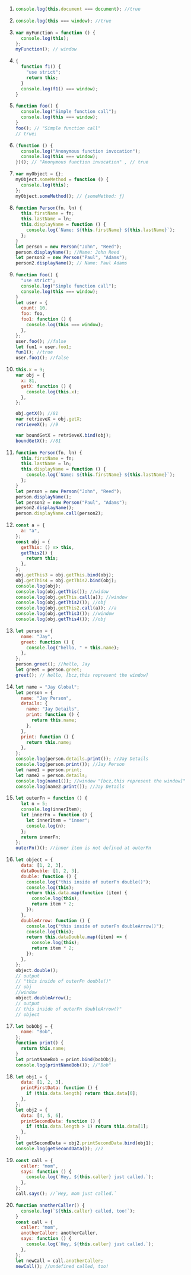 1. ```js
   console.log(this.document === document); //true
   ```

2. ```js
   console.log(this === window); //true
   ```

3. ```js
   var myFunction = function () {
     console.log(this);
   };
   myFunction(); // window
   ```

4. ```js
   {
     function f1() {
       "use strict";
       return this;
     }
     console.log(f1() === window);
   }
   ```

5. ```js
   function foo() {
     console.log("Simple function call");
     console.log(this === window);
   }
   foo(); // "Simple function call"
   // true;
   ```

6. ```js
   (function () {
     console.log("Anonymous function invocation");
     console.log(this === window);
   })(); // "Anonymous function invocation" , // true
   ```

7. ```js
   var myObject = {};
   myObject.someMethod = function () {
     console.log(this);
   };
   myObject.someMethod(); // {someMethod: ƒ}
   ```

8. ```js
   function Person(fn, ln) {
     this.firstName = fn;
     this.lastName = ln;
     this.displayName = function () {
       console.log(`Name: ${this.firstName} ${this.lastName}`);
     };
   }
   let person = new Person("John", "Reed");
   person.displayName(); //Name: John Reed
   let person2 = new Person("Paul", "Adams");
   person2.displayName(); // Name: Paul Adams
   ```

9. ```js
   function foo() {
     "use strict";
     console.log("Simple function call");
     console.log(this === window);
   }
   let user = {
     count: 10,
     foo: foo,
     foo1: function () {
       console.log(this === window);
     },
   };
   user.foo(); //false
   let fun1 = user.foo1;
   fun1(); //true
   user.foo1(); //false
   ```

10. ```js
    this.x = 9;
    var obj = {
      x: 81,
      getX: function () {
        console.log(this.x);
      },
    };

    obj.getX(); //81
    var retrieveX = obj.getX;
    retrieveX(); //9

    var boundGetX = retrieveX.bind(obj);
    boundGetX(); //81
    ```

11. ```js
    function Person(fn, ln) {
      this.firstName = fn;
      this.lastName = ln;
      this.displayName = function () {
        console.log(`Name: ${this.firstName} ${this.lastName}`);
      };
    }
    let person = new Person("John", "Reed");
    person.displayName();
    let person2 = new Person("Paul", "Adams");
    person2.displayName();
    person.displayName.call(person2);
    ```

12. ```js
    const a = {
      a: "a",
    };
    const obj = {
      getThis: () => this,
      getThis2() {
        return this;
      },
    };
    obj.getThis3 = obj.getThis.bind(obj);
    obj.getThis4 = obj.getThis2.bind(obj);
    console.log(obj);
    console.log(obj.getThis()); //widow
    console.log(obj.getThis.call(a)); //window
    console.log(obj.getThis2()); //obj
    console.log(obj.getThis2.call(a)); //a
    console.log(obj.getThis3()); //window
    console.log(obj.getThis4()); //obj
    ```

13. ```js
    let person = {
      name: "Jay",
      greet: function () {
        console.log("hello, " + this.name);
      },
    };
    person.greet(); //hello, Jay
    let greet = person.greet;
    greet(); // hello, [bcz,this represent the window]
    ```

14. ```js
    let name = "Jay Global";
    let person = {
      name: "Jay Person",
      details: {
        name: "Jay Details",
        print: function () {
          return this.name;
        },
      },
      print: function () {
        return this.name;
      },
    };
    console.log(person.details.print()); //Jay Details
    console.log(person.print()); //Jay Person
    let name1 = person.print;
    let name2 = person.details;
    console.log(name1()); //window "[bcz,this represent the window]"
    console.log(name2.print()); //Jay Details
    ```

15. ```js
    let outerFn = function () {
      let n = 5;
      console.log(innerItem);
      let innerFn = function () {
        let innerItem = "inner";
        console.log(n);
      };
      return innerFn;
    };
    outerFn()(); //inner item is not defined at outerFn
    ```

16. ```js
    let object = {
      data: [1, 2, 3],
      dataDouble: [1, 2, 3],
      double: function () {
        console.log("this inside of outerFn double()");
        console.log(this);
        return this.data.map(function (item) {
          console.log(this);
          return item * 2;
        });
      },
      doubleArrow: function () {
        console.log("this inside of outerFn doubleArrow()");
        console.log(this);
        return this.dataDouble.map((item) => {
          console.log(this);
          return item * 2;
        });
      },
    };
    object.double();
    // output
    // "this inside of outerFn double()"
    // obj
    //window
    object.doubleArrow();
    // output
    // this inside of outerFn doubleArrow()"
    // object
    ```

17. ```js
    let bobObj = {
      name: "Bob",
    };
    function print() {
      return this.name;
    }
    let printNameBob = print.bind(bobObj);
    console.log(printNameBob()); //"Bob"
    ```

18. ```js
    let obj1 = {
      data: [1, 2, 3],
      printFirstData: function () {
        if (this.data.length) return this.data[0];
      },
    };
    let obj2 = {
      data: [4, 5, 6],
      printSecondData: function () {
        if (this.data.length > 1) return this.data[1];
      },
    };
    let getSecondData = obj2.printSecondData.bind(obj1);
    console.log(getSecondData()); //2
    ```

19. ```js
    const call = {
      caller: "mom",
      says: function () {
        console.log(`Hey, ${this.caller} just called.`);
      },
    };
    call.says(); //`Hey, mom just called.`
    ```

20. ```js
    function anotherCaller() {
      console.log(`${this.caller} called, too!`);
    }
    const call = {
      caller: "mom",
      anotherCaller: anotherCaller,
      says: function () {
        console.log(`Hey, ${this.caller} just called.`);
      },
    };
    let newCall = call.anotherCaller;
    newCall(); //undefined called, too!
    ```
